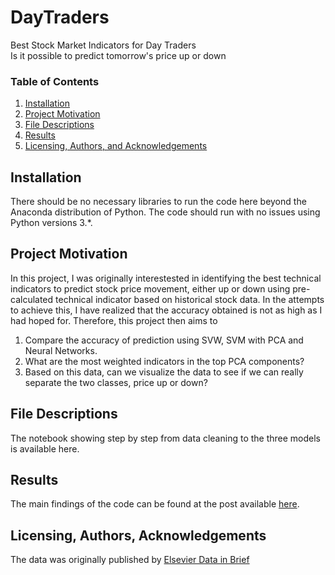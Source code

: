 # DayTraders
Best Stock Market Indicators for Day Traders   
Is it possible to predict tomorrow's price up or down

### Table of Contents

1. [Installation](#installation)
2. [Project Motivation](#motivation)
3. [File Descriptions](#files)
4. [Results](#results)
5. [Licensing, Authors, and Acknowledgements](#licensing)

## Installation <a name="installation"></a>

There should be no necessary libraries to run the code here beyond the Anaconda distribution of Python.  The code should run with no issues using Python versions 3.*.

## Project Motivation<a name="motivation"></a>

In this project, I was originally interestested in identifying the best technical indicators to predict stock price movement, either up or down using pre-calculated technical indicator based on historical stock data. In the attempts to achieve this, I have realized that the accuracy obtained is not as high as I had hoped for. Therefore, this project then aims to

1. Compare the accuracy of prediction using SVW, SVM with PCA and Neural Networks.
2. What are the most weighted indicators in the top PCA components?
3. Based on this data, can we visualize the data to see if we can really separate the two classes, price up or down?


## File Descriptions <a name="files"></a>

The notebook showing step by step from data cleaning to the three models is available here.

## Results<a name="results"></a>

The main findings of the code can be found at the post available [here](https://medium.com/@josh_2774/how-do-you-become-a-developer-5ef1c1c68711).

## Licensing, Authors, Acknowledgements<a name="licensing"></a>

The data was originally published by [Elsevier Data in Brief](https://www.ncbi.nlm.nih.gov/pmc/articles/PMC5219605/)
 

